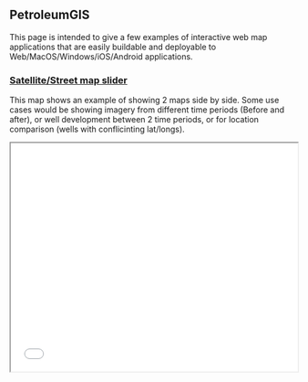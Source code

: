 ## PetroleumGIS 
This page is intended to give a few examples of interactive web map applications that are easily buildable and deployable to Web/MacOS/Windows/iOS/Android applications. 

### [Satellite/Street map slider](https://petroleumgis.github.io/portfolio/slide)
This map shows an example of showing 2 maps side by side. Some use cases would be showing imagery from different time periods (Before and after), or well development between 2 time periods, or for location comparison (wells with conflicinting lat/longs).

<iframe src='/slide' width='100%' height='400px'>

### [Oxy/Laredo Midland Wells](https://petroleumgis.github.io/portfolio/test)
This map shows an example of wells drilled by Oxy and Laredo in Howard County in the Midland Basin. On clicking a well, attributes from the well can be retrieved such as Field name, but can be altered to retrieve any attributes from source data. 

### [Shale Play locator](https://petroleumgis.github.io/portfolio/plays)
This map shows various shale play outlines as defined by the EIA. Some use cases for this map would be to display information for map features such as State/County outlines when selected showing production/wellcounts values

### [Flyaround Map example](https://petroleumgis.github.io/portfolio/slideshow)
This is an example map which cycles between features (in this case, Borough outlines of NYC) and displays a small writeup for each as it cycles through. The map automatically pans/zooms to each area for a few seconds before going on to the next area. 
